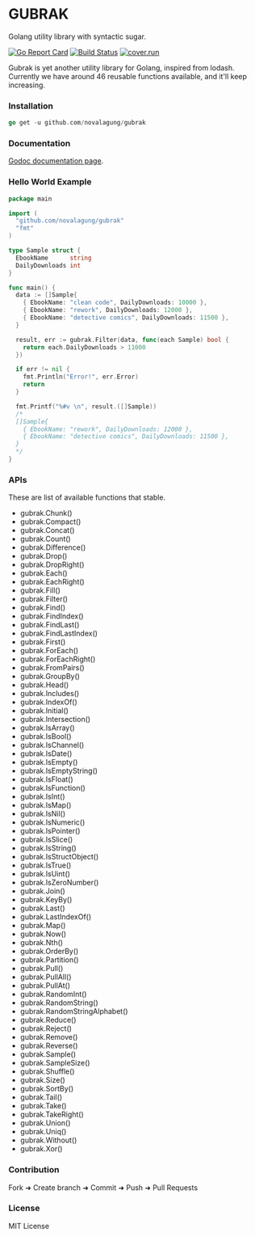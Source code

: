 # GUBRAK

Golang utility library with syntactic sugar.

[![Go Report Card](https://goreportcard.com/badge/github.com/novalagung/gubrak?nocache=1)](https://goreportcard.com/report/github.com/novalagung/gubrak?nocache=1)
[![Build Status](https://travis-ci.org/novalagung/gubrak.svg?branch=master)](https://travis-ci.org/novalagung/gubrak)
[![cover.run](https://cover.run/go/github.com/novalagung/gubrak.svg?style=flat&tag=golang-1.10)](https://cover.run/go?tag=golang-1.10&repo=github.com%2Fnovalagung%2Fgubrak)
<!-- [![Coverage Status](https://coveralls.io/repos/github/novalagung/gubrak/badge.svg?branch=master)](https://coveralls.io/github/novalagung/gubrak?branch=master) -->

Gubrak is yet another utility library for Golang, inspired from lodash. Currently we have around 46 reusable functions available, and it'll keep increasing.

### Installation

```go
go get -u github.com/novalagung/gubrak
```

### Documentation

[Godoc documentation page](http://godoc.org/github.com/novalagung/gubrak).

### Hello World Example

```go
package main

import (
  "github.com/novalagung/gubrak"
  "fmt"
)

type Sample struct {
  EbookName      string
  DailyDownloads int
}

func main() {
  data := []Sample{
    { EbookName: "clean code", DailyDownloads: 10000 },
    { EbookName: "rework", DailyDownloads: 12000 },
    { EbookName: "detective comics", DailyDownloads: 11500 },
  }

  result, err := gubrak.Filter(data, func(each Sample) bool {
    return each.DailyDownloads > 11000
  })

  if err != nil {
    fmt.Println("Error!", err.Error)
    return
  }

  fmt.Printf("%#v \n", result.([]Sample))
  /*
  []Sample{
    { EbookName: "rework", DailyDownloads: 12000 },
    { EbookName: "detective comics", DailyDownloads: 11500 },
  }
  */
}
```

### APIs

These are list of available functions that stable.

 - gubrak.Chunk()
 - gubrak.Compact()
 - gubrak.Concat()
 - gubrak.Count()
 - gubrak.Difference()
 - gubrak.Drop()
 - gubrak.DropRight()
 - gubrak.Each()
 - gubrak.EachRight()
 - gubrak.Fill()
 - gubrak.Filter()
 - gubrak.Find()
 - gubrak.FindIndex()
 - gubrak.FindLast()
 - gubrak.FindLastIndex()
 - gubrak.First()
 - gubrak.ForEach()
 - gubrak.ForEachRight()
 - gubrak.FromPairs()
 - gubrak.GroupBy()
 - gubrak.Head()
 - gubrak.Includes()
 - gubrak.IndexOf()
 - gubrak.Initial()
 - gubrak.Intersection()
 - gubrak.IsArray()
 - gubrak.IsBool()
 - gubrak.IsChannel()
 - gubrak.IsDate()
 - gubrak.IsEmpty()
 - gubrak.IsEmptyString()
 - gubrak.IsFloat()
 - gubrak.IsFunction()
 - gubrak.IsInt()
 - gubrak.IsMap()
 - gubrak.IsNil()
 - gubrak.IsNumeric()
 - gubrak.IsPointer()
 - gubrak.IsSlice()
 - gubrak.IsString()
 - gubrak.IsStructObject()
 - gubrak.IsTrue()
 - gubrak.IsUint()
 - gubrak.IsZeroNumber()
 - gubrak.Join()
 - gubrak.KeyBy()
 - gubrak.Last()
 - gubrak.LastIndexOf()
 - gubrak.Map()
 - gubrak.Now()
 - gubrak.Nth()
 - gubrak.OrderBy()
 - gubrak.Partition()
 - gubrak.Pull()
 - gubrak.PullAll()
 - gubrak.PullAt()
 - gubrak.RandomInt()
 - gubrak.RandomString()
 - gubrak.RandomStringAlphabet()
 - gubrak.Reduce()
 - gubrak.Reject()
 - gubrak.Remove()
 - gubrak.Reverse()
 - gubrak.Sample()
 - gubrak.SampleSize()
 - gubrak.Shuffle()
 - gubrak.Size()
 - gubrak.SortBy()
 - gubrak.Tail()
 - gubrak.Take()
 - gubrak.TakeRight()
 - gubrak.Union()
 - gubrak.Uniq()
 - gubrak.Without()
 - gubrak.Xor()

### Contribution

Fork ➜ Create branch ➜ Commit ➜ Push ➜ Pull Requests

### License

MIT License
